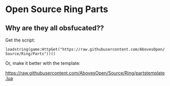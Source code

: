 # Open Source Ring Parts
## Why are they all obsfucated??

Get the script:

`loadstring(game:HttpGet("https://raw.githubusercontent.com/AbovesOpen/Source/Ring/Parts"))()`

Or, make it better with the template:

https://raw.githubusercontent.com/AbovesOpen/Source/Ring/partstemplate.lua
